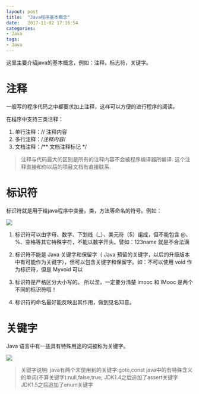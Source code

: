 ```yaml
---
layout: post
title:  "Java程序基本概念"
date:   2017-11-02 17:16:54
categories:
- Java
tags:
- Java
---
```




这里主要介绍java的基本概念，例如：注释，标志符，关键字。




# 注释

一般写的程序代码之中都要求加上注释，这样可以方便的进行程序的阅读。

在程序中支持三类注释：

1. 单行注释：// 注释内容
2. 多行注释：/*注释内容*/
3. 文档注释：/** 文档注释标记 */

> 注释与代码最大的区别是所有的注释内容不会被程序编译器所编译.
这个注释直接和你以后的项目文档有直接联系.


# 标识符

标识符就是用于给java程序中变量，类，方法等命名的符号。例如：

![](http://oujvmc3la.bkt.clouddn.com/biaoshifu.jpg)

1. 标识符可以由字母、数字、下划线（_）、美元符（$）组成，但不能包含 @、%、空格等其它特殊字符，不能以数字开头。譬如：123name 就是不合法滴

2.  标识符不能是 Java 关键字和保留字（ Java 预留的关键字，以后的升级版本中有可能作为关键字），但可以包含关键字和保留字。如：不可以使用 void 作为标识符，但是 Myvoid 可以

3.  标识符是严格区分大小写的。 所以涅，一定要分清楚 imooc 和 IMooc 是两个不同的标识符哦！

4.  标识符的命名最好能反映出其作用，做到见名知意。

# 关键字

Java 语言中有一些具有特殊用途的词被称为关键字。

![](http://oujvmc3la.bkt.clouddn.com/javaguanjianzi.jpg)

> 关键字说明:
java有两个未使用到的关键字:goto,const
java中的有特殊含义的单词(不算关键字):null,false,true;
JDK1.4之后追加了assert关键字
JDK1.5之后追加了enum关键字

